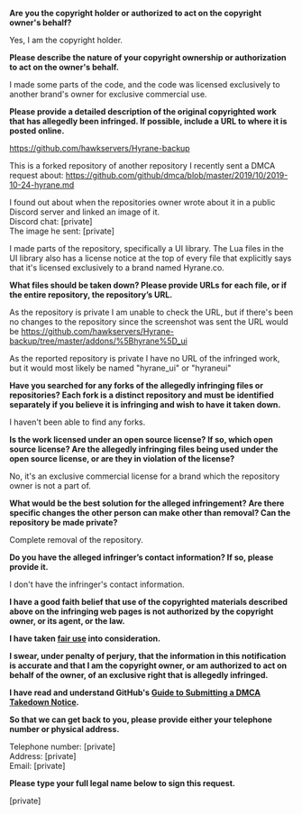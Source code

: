 **Are you the copyright holder or authorized to act on the copyright owner's behalf?**

Yes, I am the copyright holder.

**Please describe the nature of your copyright ownership or authorization to act on the owner's behalf.**

I made some parts of the code, and the code was licensed exclusively to another brand's owner for exclusive commercial use.

**Please provide a detailed description of the original copyrighted work that has allegedly been infringed. If possible, include a URL to where it is posted online.**

https://github.com/hawkservers/Hyrane-backup

This is a forked repository of another repository I recently sent a DMCA request about: https://github.com/github/dmca/blob/master/2019/10/2019-10-24-hyrane.md

I found out about when the repositories owner wrote about it in a public Discord server and linked an image of it.  
Discord chat: [private]  
The image he sent: [private]  

I made parts of the repository, specifically a UI library. The Lua files in the UI library also has a license notice at the top of every file that explicitly says that it's licensed exclusively to a brand named Hyrane.co. 

**What files should be taken down? Please provide URLs for each file, or if the entire repository, the repository’s URL.**

As the repository is private I am unable to check the URL, but if there's been no changes to the repository since the screenshot was sent the URL would be https://github.com/hawkservers/Hyrane-backup/tree/master/addons/%5Bhyrane%5D_ui

As the reported repository is private I have no URL of the infringed work, but it would most likely be named "hyrane_ui" or "hyraneui"

**Have you searched for any forks of the allegedly infringing files or repositories? Each fork is a distinct repository and must be identified separately if you believe it is infringing and wish to have it taken down.**

I haven't been able to find any forks.

**Is the work licensed under an open source license? If so, which open source license? Are the allegedly infringing files being used under the open source license, or are they in violation of the license?**

No, it's an exclusive commercial license for a brand which the repository owner is not a part of.

**What would be the best solution for the alleged infringement? Are there specific changes the other person can make other than removal? Can the repository be made private?**

Complete removal of the repository.

**Do you have the alleged infringer’s contact information? If so, please provide it.**

I don't have the infringer's contact information.

**I have a good faith belief that use of the copyrighted materials described above on the infringing web pages is not authorized by the copyright owner, or its agent, or the law.**

**I have taken <a href="https://www.lumendatabase.org/topics/22">fair use</a> into consideration.**

**I swear, under penalty of perjury, that the information in this notification is accurate and that I am the copyright owner, or am authorized to act on behalf of the owner, of an exclusive right that is allegedly infringed.**

**I have read and understand GitHub's <a href="https://help.github.com/articles/guide-to-submitting-a-dmca-takedown-notice/">Guide to Submitting a DMCA Takedown Notice</a>.**

**So that we can get back to you, please provide either your telephone number or physical address.**

Telephone number: [private]  
Address: [private]  
Email: [private]  

**Please type your full legal name below to sign this request.**

[private]
